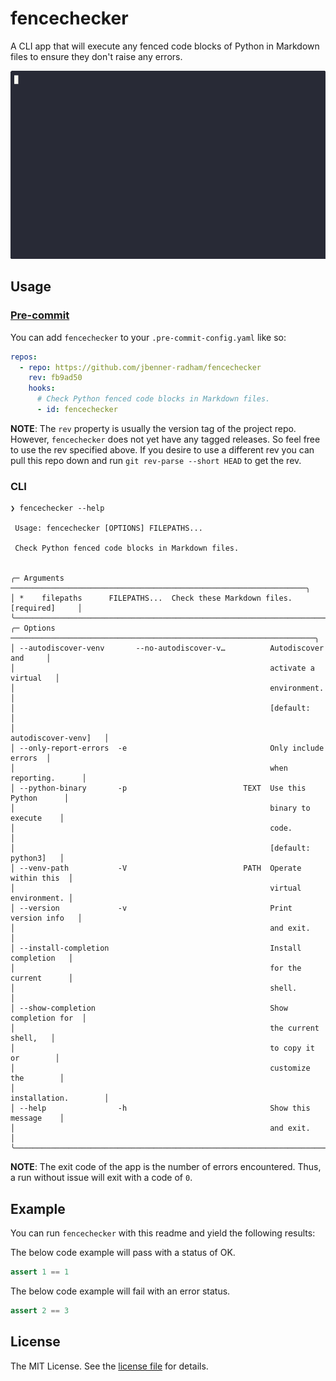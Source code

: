 fencechecker
============

A CLI app that will execute any fenced code blocks of Python in Markdown files
to ensure they don't raise any errors.

![Animated demo of fencechecker.](images/demo.gif)

Usage
-----

### [Pre-commit](https://pre-commit.com/)

You can add `fencechecker` to your `.pre-commit-config.yaml` like so:

```yaml
repos:
  - repo: https://github.com/jbenner-radham/fencechecker
    rev: fb9ad50
    hooks:
      # Check Python fenced code blocks in Markdown files.
      - id: fencechecker
```

**NOTE**: The `rev` property is usually the version tag of the project repo.
However, `fencechecker` does not yet have any tagged releases. So feel free to
use the rev specified above. If you desire to use a different rev you can pull
this repo down and run `git rev-parse --short HEAD` to get the rev.

### CLI

```sh-session
❯ fencechecker --help

 Usage: fencechecker [OPTIONS] FILEPATHS...

 Check Python fenced code blocks in Markdown files.


╭─ Arguments ──────────────────────────────────────────────────────────────────╮
│ *    filepaths      FILEPATHS...  Check these Markdown files. [required]     │
╰──────────────────────────────────────────────────────────────────────────────╯
╭─ Options ────────────────────────────────────────────────────────────────────╮
│ --autodiscover-venv       --no-autodiscover-v…          Autodiscover and     │
│                                                         activate a virtual   │
│                                                         environment.         │
│                                                         [default:            │
│                                                         autodiscover-venv]   │
│ --only-report-errors  -e                                Only include errors  │
│                                                         when reporting.      │
│ --python-binary       -p                          TEXT  Use this Python      │
│                                                         binary to execute    │
│                                                         code.                │
│                                                         [default: python3]   │
│ --venv-path           -V                          PATH  Operate within this  │
│                                                         virtual environment. │
│ --version             -v                                Print version info   │
│                                                         and exit.            │
│ --install-completion                                    Install completion   │
│                                                         for the current      │
│                                                         shell.               │
│ --show-completion                                       Show completion for  │
│                                                         the current shell,   │
│                                                         to copy it or        │
│                                                         customize the        │
│                                                         installation.        │
│ --help                -h                                Show this message    │
│                                                         and exit.            │
╰──────────────────────────────────────────────────────────────────────────────╯
```

**NOTE**: The exit code of the app is the number of errors encountered. Thus, a
run without issue will exit with a code of `0`.

Example
-------

You can run `fencechecker` with this readme and yield the following results:

The below code example will pass with a status of OK.

```python
assert 1 == 1
```

The below code example will fail with an error status.

```python
assert 2 == 3
```

License
-------

The MIT License. See the [license file](LICENSE) for details.
